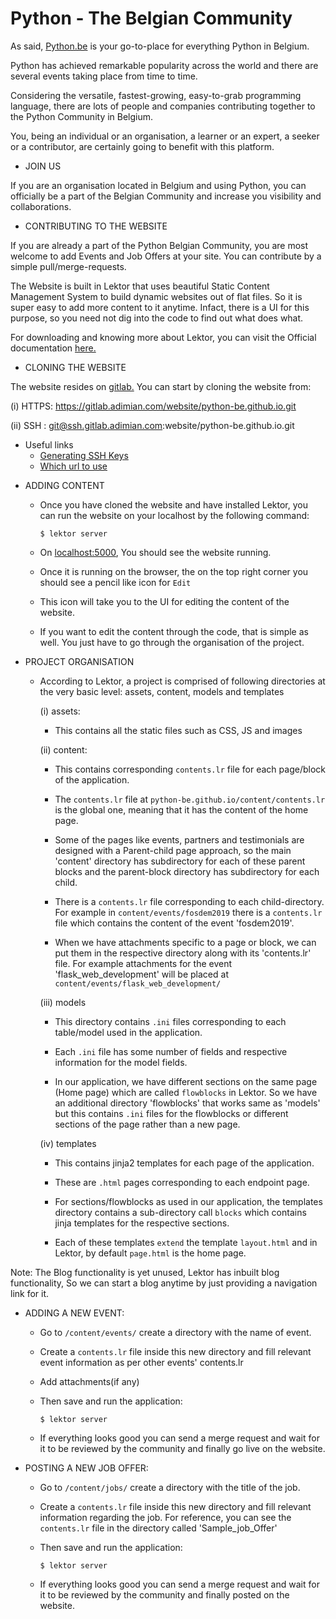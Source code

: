 # Python - The Belgian Community

As said, [Python.be](www.python.be) is your go-to-place for everything Python in Belgium.

Python has achieved remarkable popularity across the world and there are several events taking place from time to time.

Considering the versatile, fastest-growing, easy-to-grab programming language, there are lots of people and companies contributing together to the Python Community in Belgium.

You, being an individual or an organisation, a learner or an expert, a seeker or a contributor, are certainly going to benefit with this platform.

* JOIN US

If you are an organisation located in Belgium and using Python, you can officially be a part of the Belgian Community and increase you visibility and collaborations.

* CONTRIBUTING TO THE WEBSITE

If you are already a part of the Python Belgian Community, you are most welcome to add Events and Job Offers at your site.
You can contribute by a simple pull/merge-requests.

The Website is built in Lektor that uses beautiful Static Content Management System to build dynamic websites out of flat files. 
So it is super easy to add more content to it anytime. Infact, there is a UI for this purpose, so you need not dig into the code to find out what does what.

For downloading and knowing more about Lektor, you can visit the Official documentation [here.](https://www.getlektor.com)

* CLONING THE WEBSITE

The website resides on [gitlab.](https://gitlab.adimian.com/website/python-be.github.io) 
You can start by cloning the website from:

(i) HTTPS: https://gitlab.adimian.com/website/python-be.github.io.git

(ii) SSH : git@ssh.gitlab.adimian.com:website/python-be.github.io.git
   - Useful links     
     - [Generating SSH Keys](https://help.github.com/articles/connecting-to-github-with-ssh/)
     - [Which url to use](https://help.github.com/articles/which-remote-url-should-i-use/#cloning-with-ssh)


* ADDING CONTENT 

  - Once you have cloned the website and have installed Lektor, you can run the website on your localhost by the following command:

        $ lektor server
      
  - On [localhost:5000](https://localhost:5000), You should see the website running.
  - Once it is running on the browser, the on the top right corner you should see a pencil like icon for `Edit` 
  - This icon will take you to the UI for editing the content of the website.
  - If you want to edit the content through the code, that is simple as well. 
    You just have to go through the organisation of the project.
  
* PROJECT ORGANISATION

  - According to Lektor, a project is comprised of following directories at the very basic level:
  assets, content, models and templates
  
    (i)   assets:
     
     - This contains all the static files such as CSS, JS and images
    
    (ii)  content: 
    
     - This contains corresponding `contents.lr` file for each page/block of the application.
    
     - The `contents.lr` file at `python-be.github.io/content/contents.lr` is the global one, meaning that it has the content of the home page.
    
     - Some of the pages like events, partners and testimonials are designed with a Parent-child page approach, so the main 'content' directory has 
       subdirectory for each of these parent blocks and the parent-block directory has subdirectory for each child. 
    
     - There is a `contents.lr` file corresponding to each child-directory. 
       For example in `content/events/fosdem2019` there is a `contents.lr` file which contains the content of the event 'fosdem2019'. 
       
     - When we have attachments specific to a page or block, we can put them in the respective directory along with its 'contents.lr' file. 
       For example attachments for the event 'flask_web_development' will be placed at `content/events/flask_web_development/`
    
    (iii) models
    
     - This directory contains `.ini` files corresponding to each table/model used in the application.
     
     - Each `.ini` file has some number of fields and respective information for the model fields. 
     
     - In our application, we have different sections on the same page (Home page) which are called `flowblocks` in Lektor.
       So we have an additional directory 'flowblocks' that works same as 'models' but this contains 
       `.ini` files for the flowblocks or different sections of the page rather than a new page.
    
    (iv)  templates
    
     - This contains jinja2 templates for each page of the application.
     
     - These are `.html` pages corresponding to each endpoint page.
     
     - For sections/flowblocks as used in our application, the templates directory contains a sub-directory call `blocks`
       which contains jinja templates for the respective sections.
       
     - Each of these templates `extend` the template `layout.html` and in Lektor, by default `page.html` is the home page.
     

Note: The Blog functionality is yet unused, Lektor has inbuilt blog functionality, So we can start a blog anytime by just providing a navigation link for it.

- ADDING A NEW EVENT:

  - Go to `/content/events/` create a directory with the name of event.
  - Create a `contents.lr` file inside this new directory and fill relevant event information as per other events' contents.lr
  - Add attachments(if any)
  - Then save and run the application:

        $ lektor server
  
  - If everything looks good you can send a merge request and wait for it to be reviewed by the community and finally go live on the website.
  
- POSTING A NEW JOB OFFER:

  - Go to `/content/jobs/` create a directory with the title of the job.
  - Create a `contents.lr` file inside this new directory and fill relevant information regarding the job.
    For reference, you can see the `contents.lr` file in the directory called 'Sample_job_Offer'
  - Then save and run the application:

        $ lektor server
  
  - If everything looks good you can send a merge request and wait for it to be reviewed by the community and finally posted on the website.
  